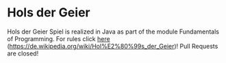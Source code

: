 # Hols der Geier
Hols der Geier Spiel is realized in Java as part of the module Fundamentals of Programming. For rules click <a href = "https://de.wikipedia.org/wiki/Hol%E2%80%99s_der_Geier" >here</a> (https://de.wikipedia.org/wiki/Hol%E2%80%99s_der_Geier)! Pull Requests are closed!
